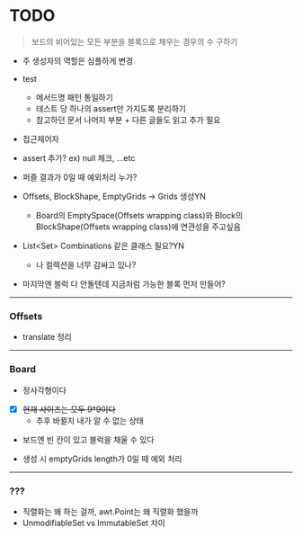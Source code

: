 # TODO

> 보드의 비어있는 모든 부분을 블록으로 채우는 경우의 수 구하기 

- 주 생성자의 역할은 심플하게 변경
- test
    - 메서드명 패턴 통일하기
    - 테스트 당 하나의 assert만 가지도록 분리하기
    - 참고하던 문서 나머지 부분 + 다른 글들도 읽고 추가 필요

- 접근제어자
- assert 추가? ex) null 체크, ...etc
- 퍼즐 결과가 0일 때 예외처리 누가?
- Offsets, BlockShape, EmptyGrids -> Grids 생성YN
  - Board의 EmptySpace(Offsets wrapping class)와
    Block의 BlockShape(Offsets wrapping class)에 연관성을 주고싶음
- List<Set<Block>> Combinations 같은 클래스 필요?YN
    - 나 컬렉션을 너무 감싸고 있나?
- 마지막엔 블럭 다 안돌텐데 지금처럼 가능한 블록 먼저 만들어?
---

### Offsets
- translate 정리

---
### Board
- 정사각형이다
- [x] ~~현재 사이즈는 모두 9*9이다~~
  - 추후 바뀔지 내가 알 수 없는 상태
- 보드엔 빈 칸이 있고 블럭을 채울 수 있다

- 생성 시 emptyGrids length가 0일 때 예외 처리
---

### ???
- 직렬화는 왜 하는 걸까, awt.Point는 왜 직렬화 했을까
- UnmodifiableSet vs ImmutableSet 차이
